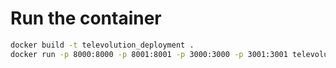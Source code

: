 # Run the container

```bash
docker build -t televolution_deployment .
docker run -p 8000:8000 -p 8001:8001 -p 3000:3000 -p 3001:3001 televolution_deployment
```